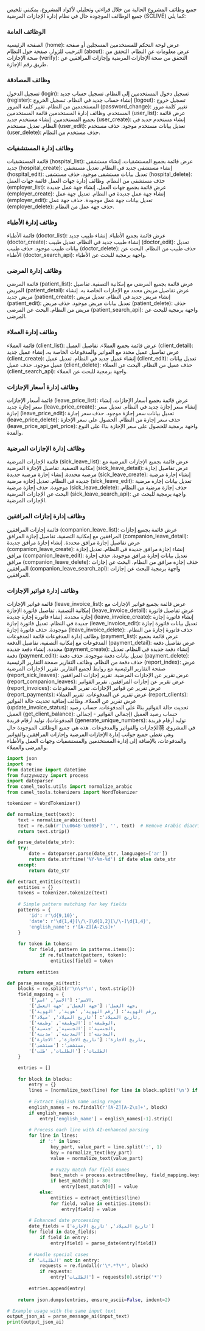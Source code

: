 جميع وظائف المشروع الحالية
من خلال قراءتي وتحليلي لأكواد المشروع، يمكنني تلخيص جميع الوظائف الموجودة حال في نظام إدارة الإجازات المرضية (SCLIVE) كما يلي:

### الوظائف العامة
الصفحة الرئيسية (home): عرض لوحة التحكم للمستخدمين المسجلين أو صفحة الترحيب للزوار.
صفحة حول النظام (about): عرض معلومات عن النظام.
التحقق من صحة الإجازات (verify): التحقق من صحة الإجازات المرضية وإجازات المرافقين عن طريق رقم الإجازة.
### وظائف المصادقة
تسجيل الدخول (login): تسجيل دخول المستخدمين إلى النظام.
تسجيل حساب جديد (register): إنشاء حساب جديد في النظام.
تسجيل الخروج (logout): تسجيل خروج المستخدمين من النظام.
تغيير كلمة المرور (password_change): تغيير كلمة مرور المستخدم.
وظائف إدارة المستخدمين
قائمة المستخدمين (user_list): عرض قائمة بجميع المستخدمين.
إنشاء مستخدم جديد (user_create): إنشاء مستخدم جديد في النظام.
تعديل مستخدم (user_edit): تعديل بيانات مستخدم موجود.
حذف مستخدم (user_delete): حذف مستخدم من النظام.
### وظائف إدارة المستشفيات
قائمة المستشفيات (hospital_list): عرض قائمة بجميع المستشفيات.
إنشاء مستشفى جديد (hospital_create): إنشاء مستشفى جديد في النظام.
تعديل مستشفى (hospital_edit): تعديل بيانات مستشفى موجود.
حذف مستشفى (hospital_delete): حذف مستشفى من النظام.
وظائف إدارة جهات العمل
قائمة جهات العمل (employer_list): عرض قائمة بجميع جهات العمل.
إنشاء جهة عمل جديدة (employer_create): إنشاء جهة عمل جديدة في النظام.
تعديل جهة عمل (employer_edit): تعديل بيانات جهة عمل موجودة.
حذف جهة عمل (employer_delete): حذف جهة عمل من النظام.
### وظائف إدارة الأطباء
قائمة الأطباء (doctor_list): عرض قائمة بجميع الأطباء.
إنشاء طبيب جديد (doctor_create): إنشاء طبيب جديد في النظام.
تعديل طبيب (doctor_edit): تعديل بيانات طبيب موجود.
حذف طبيب (doctor_delete): حذف طبيب من النظام.
البحث عن الأطباء (doctor_search_api): واجهة برمجية للبحث عن الأطباء.
### وظائف إدارة المرضى
قائمة المرضى (patient_list): عرض قائمة بجميع المرضى مع إمكانية التصفية.
تفاصيل المريض (patient_detail): عرض تفاصيل مريض محدد مع الإجازات الخاصة به.
إنشاء مريض جديد (patient_create): إنشاء مريض جديد في النظام.
تعديل مريض (patient_edit): تعديل بيانات مريض موجود.
حذف مريض (patient_delete): حذف مريض من النظام.
البحث عن المرضى (patient_search_api): واجهة برمجية للبحث عن المرضى.
### وظائف إدارة العملاء
قائمة العملاء (client_list): عرض قائمة بجميع العملاء.
تفاصيل العميل (client_detail): عرض تفاصيل عميل محدد مع الفواتير والمدفوعات الخاصة به.
إنشاء عميل جديد (client_create): إنشاء عميل جديد في النظام.
تعديل عميل (client_edit): تعديل بيانات عميل موجود.
حذف عميل (client_delete): حذف عميل من النظام.
البحث عن العملاء (client_search_api): واجهة برمجية للبحث عن العملاء.
### وظائف إدارة أسعار الإجازات
قائمة أسعار الإجازات (leave_price_list): عرض قائمة بجميع أسعار الإجازات.
إنشاء سعر إجازة جديد (leave_price_create): إنشاء سعر إجازة جديد في النظام.
تعديل سعر إجازة (leave_price_edit): تعديل بيانات سعر إجازة موجود.
حذف سعر إجازة (leave_price_delete): حذف سعر إجازة من النظام.
الحصول على سعر الإجازة (leave_price_api_get_price): واجهة برمجية للحصول على سعر الإجازة بناءً على النوع والمدة.
### وظائف إدارة الإجازات المرضية
قائمة الإجازات المرضية (sick_leave_list): عرض قائمة بجميع الإجازات المرضية مع إمكانية التصفية.
تفاصيل الإجازة المرضية (sick_leave_detail): عرض تفاصيل إجازة مرضية محددة.
إنشاء إجازة مرضية جديدة (sick_leave_create): إنشاء إجازة مرضية جديدة في النظام.
تعديل إجازة مرضية (sick_leave_edit): تعديل بيانات إجازة مرضية موجودة.
حذف إجازة مرضية (sick_leave_delete): حذف إجازة مرضية من النظام.
البحث عن الإجازات المرضية (sick_leave_search_api): واجهة برمجية للبحث عن الإجازات المرضية.
### وظائف إدارة إجازات المرافقين
قائمة إجازات المرافقين (companion_leave_list): عرض قائمة بجميع إجازات المرافقين مع إمكانية التصفية.
تفاصيل إجازة المرافق (companion_leave_detail): عرض تفاصيل إجازة مرافق محددة.
إنشاء إجازة مرافق جديدة (companion_leave_create): إنشاء إجازة مرافق جديدة في النظام.
تعديل إجازة مرافق (companion_leave_edit): تعديل بيانات إجازة مرافق موجودة.
حذف إجازة مرافق (companion_leave_delete): حذف إجازة مرافق من النظام.
البحث عن إجازات المرافقين (companion_leave_search_api): واجهة برمجية للبحث عن إجازات المرافقين.
### وظائف إدارة فواتير الإجازات
قائمة فواتير الإجازات (leave_invoice_list): عرض قائمة بجميع فواتير الإجازات مع إمكانية التصفية.
تفاصيل فاتورة الإجازة (leave_invoice_detail): عرض تفاصيل فاتورة إجازة محددة.
إنشاء فاتورة إجازة جديدة (leave_invoice_create): إنشاء فاتورة إجازة جديدة في النظام.
تعديل فاتورة إجازة (leave_invoice_edit): تعديل بيانات فاتورة إجازة موجودة.
حذف فاتورة إجازة (leave_invoice_delete): حذف فاتورة إجازة من النظام.
وظائف إدارة المدفوعات
قائمة المدفوعات (payment_list): عرض قائمة بجميع المدفوعات مع إمكانية التصفية.
تفاصيل الدفعة (payment_detail): عرض تفاصيل دفعة محددة.
إنشاء دفعة جديدة (payment_create): إنشاء دفعة جديدة في النظام.
تعديل دفعة (payment_edit): تعديل بيانات دفعة موجودة.
حذف دفعة (payment_delete): حذف دفعة من النظام.
وظائف التقارير
صفحة التقارير الرئيسية (report_index): عرض صفحة التقارير الرئيسية مع روابط لجميع التقارير.
تقرير الإجازات المرضية (report_sick_leaves): عرض تقرير عن الإجازات المرضية.
تقرير إجازات المرافقين (report_companion_leaves): عرض تقرير عن إجازات المرافقين.
تقرير الفواتير (report_invoices): عرض تقرير عن فواتير الإجازات.
تقرير المدفوعات (report_payments): عرض تقرير عن المدفوعات.
تقرير العملاء (report_clients): عرض تقرير عن العملاء.
وظائف إضافية
تحديث حالة الفواتير (update_invoice_status): تحديث حالة الفواتير بناءً على المدفوعات.
حساب رصيد العميل (get_client_balance): حساب رصيد العميل (إجمالي الفواتير - إجمالي المدفوعات).
توليد أرقام فريدة (generate_unique_numbers): توليد أرقام فريدة للإجازات والفواتير والمدفوعات.
هذه هي جميع الوظائف الموجودة حال漪 في المشروع، وهي تغطي جميع جوانب إدارة الإجازات المرضية وإجازات المرافقين والفواتير والمدفوعات، بالإضافة إلى إدارة المستخدمين والمستشفيات وجهات العمل والأطباء والمرضى والعملاء.

```python
import json
import re
from datetime import datetime
from fuzzywuzzy import process
import dateparser
from camel_tools.utils import normalize_arabic
from camel_tools.tokenizers import WordTokenizer

tokenizer = WordTokenizer()

def normalize_text(text):
    text = normalize_arabic(text)
    text = re.sub(r'[\u064B-\u065F]', '', text)  # Remove Arabic diacritics
    return text.strip()

def parse_date(date_str):
    try:
        date = dateparser.parse(date_str, languages=['ar'])
        return date.strftime('%Y-%m-%d') if date else date_str
    except:
        return date_str

def extract_entities(text):
    entities = {}
    tokens = tokenizer.tokenize(text)
    
    # Simple pattern matching for key fields
    patterns = {
        'id': r'\d{9,10}',
        'date': r'\d{1,4}[\/\-]\d{1,2}[\/\-]\d{1,4}',
        'english_name': r'[A-Z][A-Z\s]+'
    }
    
    for token in tokens:
        for field, pattern in patterns.items():
            if re.fullmatch(pattern, token):
                entities[field] = token
                
    return entities

def parse_message_ai(text):
    blocks = re.split(r'\n\s*\n', text.strip())
    field_mapping = {
        'الاسم': ['الاسم', 'اسم'],
        'جهة العمل': ['جهة العمل', 'جهة العمل'],
        'رقم الهوية': ['رقم الهوية', 'هوية', 'الهوية'],
        'تاريخ الميلاد': ['تاريخ الميلاد', 'ميلاد'],
        'الوظيفة': ['الوظيفة', 'وظيفة'],
        'الجنسية': ['الجنسية', 'جنسية'],
        'المدينه': ['المدينه', 'مدينة'],
        'تاريخ الاجازة': ['تاريخ الاجازة', 'الاجازة'],
        'مستشفى': ['مستشفى'],
        'الطلبات': ['الطلبات', 'طلب']
    }

    entries = []
    
    for block in blocks:
        entry = {}
        lines = [normalize_text(line) for line in block.split('\n') if line.strip()]
        
        # Extract English name using regex
        english_names = re.findall(r'[A-Z][A-Z\s]+', block)
        if english_names:
            entry['english_name'] = english_names[-1].strip()
        
        # Process each line with AI-enhanced parsing
        for line in lines:
            if ':' in line:
                key_part, value_part = line.split(':', 1)
                key = normalize_text(key_part)
                value = normalize_text(value_part)
                
                # Fuzzy match for field names
                best_match = process.extractOne(key, field_mapping.keys())
                if best_match[1] > 80:
                    entry[best_match[0]] = value
            else:
                entities = extract_entities(line)
                for field, value in entities.items():
                    entry[field] = value
                
        # Enhanced date processing
        date_fields = ['تاريخ الميلاد', 'تاريخ الاجازة']
        for field in date_fields:
            if field in entry:
                entry[field] = parse_date(entry[field])
                
        # Handle special cases
        if 'الطلبات' not in entry:
            requests = re.findall(r'\*.*?\*', block)
            if requests:
                entry['الطلبات'] = requests[0].strip('*')
        
        entries.append(entry)
    
    return json.dumps(entries, ensure_ascii=False, indent=2)

# Example usage with the same input text
output_json_ai = parse_message_ai(input_text)
print(output_json_ai)
```